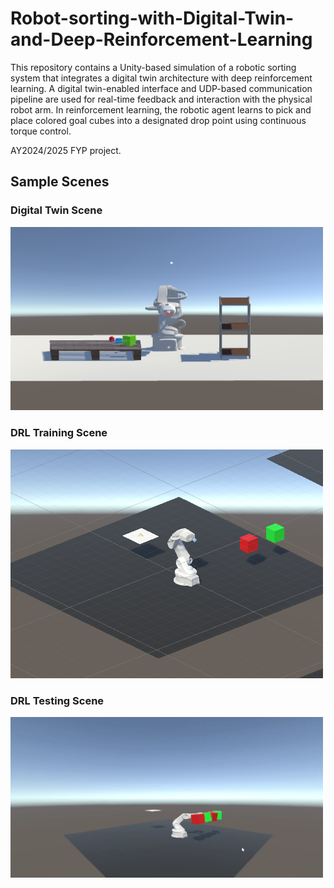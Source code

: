 # Robot-sorting-with-Digital-Twin-and-Deep-Reinforcement-Learning

This repository contains a Unity-based simulation of a robotic sorting system that integrates a digital twin architecture with deep reinforcement learning. A digital twin-enabled interface and UDP-based communication pipeline are used for real-time feedback and interaction with the physical robot arm. In reinforcement learning, the robotic agent learns to pick and place colored goal cubes into a designated drop point using continuous torque control.

AY2024/2025 FYP project.

## Sample Scenes
### Digital Twin Scene  
<img src="SampleSceneImages/SampleSceneDT.png" alt="Digital Twin Scene" width="500"/>

### DRL Training Scene  
<img src="SampleSceneImages/TrainingSceneDRL.png" alt="Training Scene" width="500"/>

### DRL Testing Scene  
<img src="SampleSceneImages/TestSceneDRL.png" alt="Testing Scene" width="500"/>
